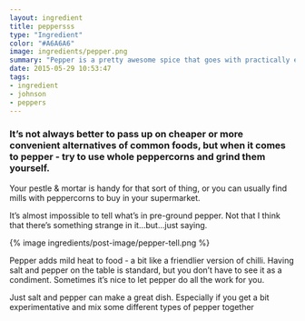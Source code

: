 ```yaml
---
layout: ingredient
title: peppersss
type: "Ingredient"
color: "#A6A6A6"
image: ingredients/pepper.png
summary: "Pepper is a pretty awesome spice that goes with practically everything."
date: 2015-05-29 10:53:47 
tags:
- ingredient
- johnson
- peppers
---
```

### It’s not always better to pass up on cheaper or more convenient alternatives of common foods, but when it comes to pepper - try to use whole peppercorns and grind them yourself.  

Your pestle & mortar is handy for that sort of thing, or you can usually find mills with peppercorns to buy in your supermarket.  

It’s almost impossible to tell what’s in pre-ground pepper. Not that I think that there’s something strange in it...but...just saying. 

<div class="float-left">
	{% image ingredients/post-image/pepper-tell.png %}	
</div>

Pepper adds mild heat to food - a bit like a friendlier version of chilli. Having salt and pepper on the table is standard, but you don’t have to see it as a condiment. 
Sometimes it’s nice to let pepper do all the work for you. 

Just salt and pepper can make a great dish. Especially if you get a bit experimentative and  mix some different types of pepper together